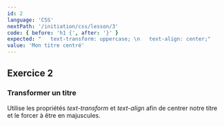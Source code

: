 ```yaml
---
id: 2
language: 'CSS'
nextPath: '/initiation/css/lesson/3'
code: { before: 'h1 {', after: '}' }
expected: "   text-transform: uppercase; \n   text-align: center;"
value: 'Mon titre centré'
---
```


## Exercice 2

### Transformer un titre

Utilise les propriétés _text-transform_ et _text-align_ afin de centrer notre titre et le forcer à être en majuscules.
